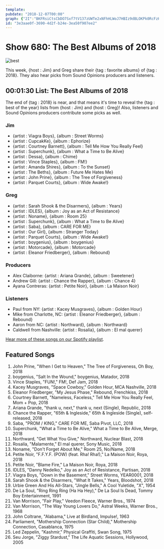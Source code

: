 ```yaml
---
template: 
pubdate: "2018-12-07T00:00"
graph: {"2I":"BKFRsiCtsCbDO7Sxf7tV137zUWTe2xNFhHLWoJ7HBIz9dBLOKPk0RcFzHVzraYbYDczgtUFOMkmnGHLuVnlqgbw5lTYnrchucLvlBKhfAdkUS8BBtzXuHUWN2DN0UulWk82G4vPOYa3tbEAQhpxaY860BRV9exc3CAVT6ejr03F2hyLQex7lT07kPY7wKvBgxhmywI0m4yNQQRgQlGECqjElhDUC"}
id: "3e3aae0f-3690-4d2f-b24e-3ea50f907ee2"
---
```






# Show 680: The Best Albums of 2018

![best](https://static.soundopinions.org/images/2018/best_albums.png)

This week, {host : Jim} and Greg share their {tag : favorite albums} of {tag : 2018}. They also hear picks from Sound Opinions producers and listeners.



## 00:01:30 List: The Best Albums of 2018

The end of {tag : 2018} is near, and that means it's time to reveal the {tag : best of the year} lists from {host : Jim} and {host : Greg}! Also, listeners and Sound Opinions producers contribute some picks as well.


### Jim

- {artist : Viagra Boys}, {album : Street Worms}
- {artist : CupcakKe}, {album : Ephorize}
- {artist : Courtney Barnett}, {album : Tell Me How You Really Feel}
- {artist : Superchunk}, {album : What a Time to Be Alive}
- {artist : Dessa}, {album : Chime}
- {artist : Vince Staples}, {album : FM!}
- {artist : Amanda Shires}, {album : To the Sunset}
- {artist : The Beths}, {album : Future Me Hates Me}
- {artist : John Prine}, {album : The Tree of Forgiveness}
- {artist : Parquet Courts}, {album : Wide Awake!}


### Greg

- {artist : Sarah Shook & the Disarmers}, {album : Years}
- {artist : IDLES}, {album : Joy as an Act of Resistance}
- {artist : Noname}, {album : Room 25}
- {artist : Superchunk}, {album : What a Time to Be Alive}
- {artist : Saba}, {album : CARE FOR ME}
- {artist : Our Girl}, {album : Stranger Today}
- {artist : Parquet Courts}, {album : Wide Awake!}
- {artist : boygenius}, {album : boygenius}
- {artist : Motorcade}, {album : Motorcade}
- {artist : Eleanor Friedberger}, {album : Rebound}


### Producers

- Alex Claiborne: {artist : Ariana Grande}, {album : Sweetener}
- Andrew Gill: {artist : Chance the Rapper}, {album : Chance 4}
- Ayana Contreras: {artist : Petite Noir}, {album : La Maison Noir}


### Listeners

- Paul from NY: {artist : Kacey Musgraves}, {album : Golden Hour}
- Mike from Charlotte, NC: {artist : Eleanor Friedberger}, {album : Rebound}
- Aaron from NC: {artist : Northward}, {album : Northward}
- Caldwell from Nashville: {artist : Rosalía}, {album : El mal querer}

[Hear more of these songs on our Spotify playlist](https://open.spotify.com/user/soundopinions/playlist/32f7AqDvbM1pryq1sg4kLy?si=aMsYYhgbTqCSNNaFyFQfKw).



## Featured Songs

1. John Prine, "When I Get to Heaven," The Tree of Forgiveness, Oh Boy, 2018
2. boygenius, "Salt In the Wound," boygenius, Matador, 2018
3. Vince Staples, "FUN!," FM!, Def Jam, 2018
4. Kacey Musgraves, "Space Cowboy," Golden Hour, MCA Nashville, 2018
5. Eleanor Friedberger, "My Jesus Phase," Rebound, Frenchkiss, 2018
6. Courtney Barnett, "Nameless, Faceless," Tell Me How You Really Feel, Mom + Pop, 2018
7. Ariana Grande, "thank u, next," thank u, next (Single), Republic, 2018
8. Chance the Rapper, "65th & Ingleside," 65th & Ingleside (Single), self-released, 2018
9. Saba, "PROM / KING," CARE FOR ME, Saba Pivot, LLC, 2018
10. Superchunk, "What a Time to Be Alive," What a Time to Be Alive, Merge, 2018
11. Northward, "Get What You Give," Northward, Nuclear Blast, 2018
12. Rosalía, "Malamente," El mal querer, Sony Music, 2018
13. Noname, "Don't Forget About Me," Room 25, No/Name, 2018
14. Petite Noir, "F.F.Y.F. (POW) (feat. Rha! Rha!)," La Maison Noir, Roya, 2018
15. Petite Noir, "Blame Fire," La Maison Noir, Roya, 2018
16. IDLES, "Danny Nedelko," Joy as an Act of Resistance, Partisan, 2018
17. Viagra Boys, "Down in the Basement," Street Worms, YEAR0001, 2018
18. Sarah Shook & the Disarmers, "What It Takes," Years, Bloodshot, 2018
19. Urbie Green And His All-Stars, "Jingle Bells," A Cool Yuletide, "X", 1954
20. De La Soul, "Ring Ring Ring (Ha Ha Hey)," De La Soul Is Dead, Tommy Boy Entertainment, 1991
21. Van Morrison, "Fair Play," Veedon Fleece, Warner Bros., 1974
22. Van Morrison, "The Way Young Lovers Do," Astral Weeks, Warner Bros., 1968
23. John Coltrane, "Alabama," Live at Birdland, Impulse!, 1963
24. Parliament, "Mothership Connection (Star Child)," Mothership Connection, Casablanca, 1975
25. Led Zeppelin, "Kashmir," Physical Graffiti, Swan Song, 1975
26. Seu Jorge, "Ziggy Stardust," The Life Aquatic Sessions, Hollywood, 2005